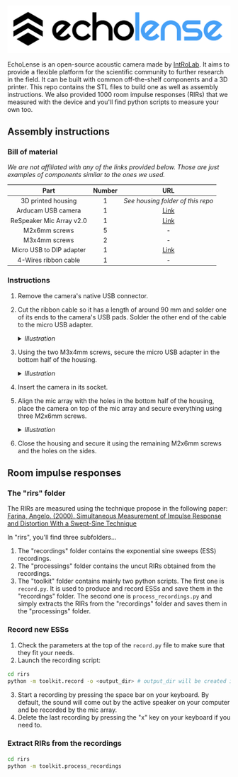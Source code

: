 <p align="center">
 <picture>
  <source media="(prefers-color-scheme: dark)" srcset=".github/logo_dark_theme.svg" width="520">
  <img alt="EchoLense" src=".github/logo_light_theme.svg" width="520">
 </picture>
</p>


EchoLense is an open-source acoustic camera made by [IntRoLab](https://introlab.3it.usherbrooke.ca/mediawiki-introlab/index.php/Main_Page). It aims to provide a flexible platform for the scientific community to further research in the field. It can be built with common off-the-shelf components and a 3D printer. This repo contains the STL files to build one as well as assembly instructions. We also provided 1000 room impulse responses (RIRs) that we measured with the device and you'll find python scripts to measure your own too.

## Assembly instructions

### Bill of material

_We are not affiliated with any of the links provided below. Those are just examples of components similar to the ones we used._

<div align="center">

|         **Part**         | **Number** |                                              **URL**                                              |
|:------------------------:|:----------:|:-------------------------------------------------------------------------------------------------:|
|    3D printed housing    |      1     |               _See housing folder of this repo_       |
|    Arducam USB camera    |      1     |               [Link](https://ca.robotshop.com/products/arducam-8mp-1080p-usb-camera-module)      |
| ReSpeaker Mic Array v2.0 |      1     | [Link](https://ca.robotshop.com/products/seeedstudio-respeaker-mic-array-v20-far-field-4-pdm-microphones)|
|       M2x6mm screws      |      5     |                                                 -                                                 |
|       M3x4mm screws      |      2     |                                                 -                                                 |
| Micro USB to DIP adapter |      1     |          [Link](https://www.amazon.ca/Adapter-Female-Connector-Converter-pinboard/dp/B0CDBP341B/)         |
|   4-Wires ribbon cable   |      1     |                                                 -                                                 |

</div>

### Instructions
1. Remove the camera's native USB connector.
2. Cut the ribbon cable so it has a length of around 90 mm and solder one of its ends to the camera's USB pads. Solder the other end of the cable to the micro USB adapter.

   <details>
    <summary><em>Illustration</em></summary>
    <p align="center">
     <picture>
      <img alt="EchoLense" src=".github/assembly_1.jpg" width="400">
     </picture>
    </p>
   </details>

4. Using the two M3x4mm screws, secure the micro USB adapter in the bottom half of the housing.

   <details>
    <summary><em>Illustration</em></summary>
    <p align="center">
     <picture>
      <img alt="EchoLense" src=".github/assembly_2.jpg" width="400">
     </picture>
    </p>
   </details>

6. Insert the camera in its socket.
7. Align the mic array with the holes in the bottom half of the housing, place the camera on top of the mic array and secure everything using three M2x6mm screws.

   <details>
    <summary><em>Illustration</em></summary>
    <p align="center">
     <picture>
      <img alt="EchoLense" src=".github/assembly_3.jpg" width="400">
     </picture>
    </p>
   </details>


8. Close the housing and secure it using the remaining M2x6mm screws and the holes on the sides.

## Room impulse responses

### The "rirs" folder

The RIRs are measured using the technique propose in the following paper:\
[Farina, Angelo. (2000). Simultaneous Measurement of Impulse Response and Distortion With a Swept-Sine Technique](https://www.researchgate.net/publication/2456363_Simultaneous_Measurement_of_Impulse_Response_and_Distortion_With_a_Swept-Sine_Technique) 

In "rirs", you'll find three subfolders...

1. The "recordings" folder contains the exponential sine sweeps (ESS) recordings.
2. The "processings" folder contains the uncut RIRs obtained from the recordings.
3. The "toolkit" folder contains mainly two python scripts. The first one is `record.py`. It is used to produce and record ESSs and save them in the "recordings" folder. The second one is `process_recordings.py` and simply extracts the RIRs from the "recordings" folder and saves them in the "processings" folder.

### Record new ESSs
1. Check the parameters at the top of the `record.py` file to make sure that they fit your needs.
2. Launch the recording script:
```bash
cd rirs
python -m toolkit.record -o <output_dir> # output_dir will be created in the recordings directory
```
3. Start a recording by pressing the space bar on your keyboard. By default, the sound will come out by the active speaker on your computer and be recorded by the mic array.
4. Delete the last recording by pressing the "x" key on your keyboard if you need to.

### Extract RIRs from the recordings
 ```bash
 cd rirs
 python -m toolkit.process_recordings
 ```
